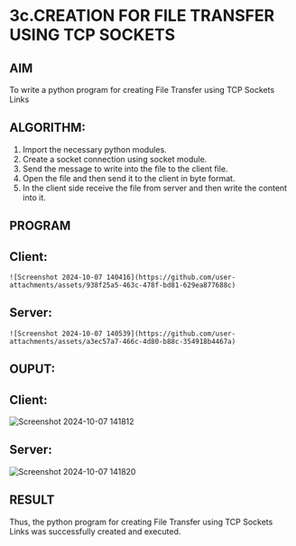 # 3c.CREATION FOR FILE TRANSFER USING TCP SOCKETS
## AIM
To write a python program for creating File Transfer using TCP Sockets Links
## ALGORITHM:
1. Import the necessary python modules.
2. Create a socket connection using socket module.
3. Send the message to write into the file to the client file.
4. Open the file and then send it to the client in byte format.
5. In the client side receive the file from server and then write the content into it.
## PROGRAM
  ## Client:
    ![Screenshot 2024-10-07 140416](https://github.com/user-attachments/assets/938f25a5-463c-478f-bd81-629ea877688c)
   ## Server:
    ![Screenshot 2024-10-07 140539](https://github.com/user-attachments/assets/a3ec57a7-466c-4d80-b88c-354918b4467a)

## OUPUT:
   ## Client:
   
   ![Screenshot 2024-10-07 141812](https://github.com/user-attachments/assets/786c57df-57ea-4017-94ae-7b4fce27ca1d)

   ## Server:
   
   ![Screenshot 2024-10-07 141820](https://github.com/user-attachments/assets/93dfe520-bca2-4a53-9c81-f382e3f0324c)

## RESULT
Thus, the python program for creating File Transfer using TCP Sockets Links was 
successfully created and executed.
